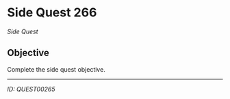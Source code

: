 # Side Quest 266

*Side Quest*

## Objective
Complete the side quest objective.

---
*ID: QUEST00265*